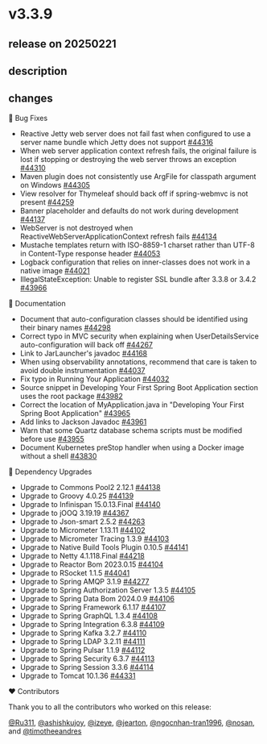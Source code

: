 # v3.3.9

## release on 20250221
## description
## changes
🐞 Bug Fixes

* Reactive Jetty web server does not fail fast when configured to use a server name bundle which Jetty does not support <a href="https://github.com/spring-projects/spring-boot/issues/44316" data-hovercard-type="issue" data-hovercard-url="/spring-projects/spring-boot/issues/44316/hovercard">#44316</a>
* When web server application context refresh fails, the original failure is lost if stopping or destroying the web server throws an exception <a href="https://github.com/spring-projects/spring-boot/pull/44310" data-hovercard-type="pull_request" data-hovercard-url="/spring-projects/spring-boot/pull/44310/hovercard">#44310</a>
* Maven plugin does not consistently use ArgFile for classpath argument on Windows <a href="https://github.com/spring-projects/spring-boot/pull/44305" data-hovercard-type="pull_request" data-hovercard-url="/spring-projects/spring-boot/pull/44305/hovercard">#44305</a>
* View resolver for Thymeleaf should back off if spring-webmvc is not present <a href="https://github.com/spring-projects/spring-boot/pull/44259" data-hovercard-type="pull_request" data-hovercard-url="/spring-projects/spring-boot/pull/44259/hovercard">#44259</a>
* Banner placeholder and defaults do not work during development <a href="https://github.com/spring-projects/spring-boot/issues/44137" data-hovercard-type="issue" data-hovercard-url="/spring-projects/spring-boot/issues/44137/hovercard">#44137</a>
* WebServer is not destroyed when ReactiveWebServerApplicationContext refresh fails <a href="https://github.com/spring-projects/spring-boot/pull/44134" data-hovercard-type="pull_request" data-hovercard-url="/spring-projects/spring-boot/pull/44134/hovercard">#44134</a>
* Mustache templates return with ISO-8859-1 charset rather than UTF-8 in Content-Type response header <a href="https://github.com/spring-projects/spring-boot/issues/44053" data-hovercard-type="issue" data-hovercard-url="/spring-projects/spring-boot/issues/44053/hovercard">#44053</a>
* Logback configuration that relies on inner-classes does not work in a native image <a href="https://github.com/spring-projects/spring-boot/pull/44021" data-hovercard-type="pull_request" data-hovercard-url="/spring-projects/spring-boot/pull/44021/hovercard">#44021</a>
* IllegalStateException: Unable to register SSL bundle after 3.3.8 or 3.4.2 <a href="https://github.com/spring-projects/spring-boot/issues/43966" data-hovercard-type="issue" data-hovercard-url="/spring-projects/spring-boot/issues/43966/hovercard">#43966</a>

📔 Documentation

* Document that auto-configuration classes should be identified using their binary names <a href="https://github.com/spring-projects/spring-boot/issues/44298" data-hovercard-type="issue" data-hovercard-url="/spring-projects/spring-boot/issues/44298/hovercard">#44298</a>
* Correct typo in MVC security when explaining when UserDetailsService auto-configuration will back off <a href="https://github.com/spring-projects/spring-boot/pull/44267" data-hovercard-type="pull_request" data-hovercard-url="/spring-projects/spring-boot/pull/44267/hovercard">#44267</a>
* Link to JarLauncher's javadoc <a href="https://github.com/spring-projects/spring-boot/pull/44168" data-hovercard-type="pull_request" data-hovercard-url="/spring-projects/spring-boot/pull/44168/hovercard">#44168</a>
* When using observability annotations, recommend that care is taken to avoid double instrumentation <a href="https://github.com/spring-projects/spring-boot/issues/44037" data-hovercard-type="issue" data-hovercard-url="/spring-projects/spring-boot/issues/44037/hovercard">#44037</a>
* Fix typo in Running Your Application <a href="https://github.com/spring-projects/spring-boot/pull/44032" data-hovercard-type="pull_request" data-hovercard-url="/spring-projects/spring-boot/pull/44032/hovercard">#44032</a>
* Source snippet in Developing Your First Spring Boot Application section uses the root package <a href="https://github.com/spring-projects/spring-boot/issues/43982" data-hovercard-type="issue" data-hovercard-url="/spring-projects/spring-boot/issues/43982/hovercard">#43982</a>
* Correct the location of MyApplication.java in "Developing Your First Spring Boot Application" <a href="https://github.com/spring-projects/spring-boot/pull/43965" data-hovercard-type="pull_request" data-hovercard-url="/spring-projects/spring-boot/pull/43965/hovercard">#43965</a>
* Add links to Jackson Javadoc <a href="https://github.com/spring-projects/spring-boot/pull/43961" data-hovercard-type="pull_request" data-hovercard-url="/spring-projects/spring-boot/pull/43961/hovercard">#43961</a>
* Warn that some Quartz database schema scripts must be modified before use <a href="https://github.com/spring-projects/spring-boot/pull/43955" data-hovercard-type="pull_request" data-hovercard-url="/spring-projects/spring-boot/pull/43955/hovercard">#43955</a>
* Document Kubernetes preStop handler when using a Docker image without a shell <a href="https://github.com/spring-projects/spring-boot/issues/43830" data-hovercard-type="issue" data-hovercard-url="/spring-projects/spring-boot/issues/43830/hovercard">#43830</a>

🔨 Dependency Upgrades

* Upgrade to Commons Pool2 2.12.1 <a href="https://github.com/spring-projects/spring-boot/issues/44138" data-hovercard-type="issue" data-hovercard-url="/spring-projects/spring-boot/issues/44138/hovercard">#44138</a>
* Upgrade to Groovy 4.0.25 <a href="https://github.com/spring-projects/spring-boot/issues/44139" data-hovercard-type="issue" data-hovercard-url="/spring-projects/spring-boot/issues/44139/hovercard">#44139</a>
* Upgrade to Infinispan 15.0.13.Final <a href="https://github.com/spring-projects/spring-boot/issues/44140" data-hovercard-type="issue" data-hovercard-url="/spring-projects/spring-boot/issues/44140/hovercard">#44140</a>
* Upgrade to jOOQ 3.19.19 <a href="https://github.com/spring-projects/spring-boot/issues/44367" data-hovercard-type="issue" data-hovercard-url="/spring-projects/spring-boot/issues/44367/hovercard">#44367</a>
* Upgrade to Json-smart 2.5.2 <a href="https://github.com/spring-projects/spring-boot/issues/44263" data-hovercard-type="issue" data-hovercard-url="/spring-projects/spring-boot/issues/44263/hovercard">#44263</a>
* Upgrade to Micrometer 1.13.11 <a href="https://github.com/spring-projects/spring-boot/issues/44102" data-hovercard-type="issue" data-hovercard-url="/spring-projects/spring-boot/issues/44102/hovercard">#44102</a>
* Upgrade to Micrometer Tracing 1.3.9 <a href="https://github.com/spring-projects/spring-boot/issues/44103" data-hovercard-type="issue" data-hovercard-url="/spring-projects/spring-boot/issues/44103/hovercard">#44103</a>
* Upgrade to Native Build Tools Plugin 0.10.5 <a href="https://github.com/spring-projects/spring-boot/issues/44141" data-hovercard-type="issue" data-hovercard-url="/spring-projects/spring-boot/issues/44141/hovercard">#44141</a>
* Upgrade to Netty 4.1.118.Final <a href="https://github.com/spring-projects/spring-boot/issues/44218" data-hovercard-type="issue" data-hovercard-url="/spring-projects/spring-boot/issues/44218/hovercard">#44218</a>
* Upgrade to Reactor Bom 2023.0.15 <a href="https://github.com/spring-projects/spring-boot/issues/44104" data-hovercard-type="issue" data-hovercard-url="/spring-projects/spring-boot/issues/44104/hovercard">#44104</a>
* Upgrade to RSocket 1.1.5 <a href="https://github.com/spring-projects/spring-boot/issues/44041" data-hovercard-type="issue" data-hovercard-url="/spring-projects/spring-boot/issues/44041/hovercard">#44041</a>
* Upgrade to Spring AMQP 3.1.9 <a href="https://github.com/spring-projects/spring-boot/issues/44277" data-hovercard-type="issue" data-hovercard-url="/spring-projects/spring-boot/issues/44277/hovercard">#44277</a>
* Upgrade to Spring Authorization Server 1.3.5 <a href="https://github.com/spring-projects/spring-boot/issues/44105" data-hovercard-type="issue" data-hovercard-url="/spring-projects/spring-boot/issues/44105/hovercard">#44105</a>
* Upgrade to Spring Data Bom 2024.0.9 <a href="https://github.com/spring-projects/spring-boot/issues/44106" data-hovercard-type="issue" data-hovercard-url="/spring-projects/spring-boot/issues/44106/hovercard">#44106</a>
* Upgrade to Spring Framework 6.1.17 <a href="https://github.com/spring-projects/spring-boot/issues/44107" data-hovercard-type="issue" data-hovercard-url="/spring-projects/spring-boot/issues/44107/hovercard">#44107</a>
* Upgrade to Spring GraphQL 1.3.4 <a href="https://github.com/spring-projects/spring-boot/issues/44108" data-hovercard-type="issue" data-hovercard-url="/spring-projects/spring-boot/issues/44108/hovercard">#44108</a>
* Upgrade to Spring Integration 6.3.8 <a href="https://github.com/spring-projects/spring-boot/issues/44109" data-hovercard-type="issue" data-hovercard-url="/spring-projects/spring-boot/issues/44109/hovercard">#44109</a>
* Upgrade to Spring Kafka 3.2.7 <a href="https://github.com/spring-projects/spring-boot/issues/44110" data-hovercard-type="issue" data-hovercard-url="/spring-projects/spring-boot/issues/44110/hovercard">#44110</a>
* Upgrade to Spring LDAP 3.2.11 <a href="https://github.com/spring-projects/spring-boot/issues/44111" data-hovercard-type="issue" data-hovercard-url="/spring-projects/spring-boot/issues/44111/hovercard">#44111</a>
* Upgrade to Spring Pulsar 1.1.9 <a href="https://github.com/spring-projects/spring-boot/issues/44112" data-hovercard-type="issue" data-hovercard-url="/spring-projects/spring-boot/issues/44112/hovercard">#44112</a>
* Upgrade to Spring Security 6.3.7 <a href="https://github.com/spring-projects/spring-boot/issues/44113" data-hovercard-type="issue" data-hovercard-url="/spring-projects/spring-boot/issues/44113/hovercard">#44113</a>
* Upgrade to Spring Session 3.3.6 <a href="https://github.com/spring-projects/spring-boot/issues/44114" data-hovercard-type="issue" data-hovercard-url="/spring-projects/spring-boot/issues/44114/hovercard">#44114</a>
* Upgrade to Tomcat 10.1.36 <a href="https://github.com/spring-projects/spring-boot/issues/44331" data-hovercard-type="issue" data-hovercard-url="/spring-projects/spring-boot/issues/44331/hovercard">#44331</a>

❤️ Contributors

Thank you to all the contributors who worked on this release:

<a class="user-mention notranslate" data-hovercard-type="user" data-hovercard-url="/users/Ru311/hovercard" data-octo-click="hovercard-link-click" data-octo-dimensions="link_type:self" href="https://github.com/Ru311">@Ru311</a>, <a class="user-mention notranslate" data-hovercard-type="user" data-hovercard-url="/users/ashishkujoy/hovercard" data-octo-click="hovercard-link-click" data-octo-dimensions="link_type:self" href="https://github.com/ashishkujoy">@ashishkujoy</a>, <a class="user-mention notranslate" data-hovercard-type="user" data-hovercard-url="/users/izeye/hovercard" data-octo-click="hovercard-link-click" data-octo-dimensions="link_type:self" href="https://github.com/izeye">@izeye</a>, <a class="user-mention notranslate" data-hovercard-type="user" data-hovercard-url="/users/jearton/hovercard" data-octo-click="hovercard-link-click" data-octo-dimensions="link_type:self" href="https://github.com/jearton">@jearton</a>, <a class="user-mention notranslate" data-hovercard-type="user" data-hovercard-url="/users/ngocnhan-tran1996/hovercard" data-octo-click="hovercard-link-click" data-octo-dimensions="link_type:self" href="https://github.com/ngocnhan-tran1996">@ngocnhan-tran1996</a>, <a class="user-mention notranslate" data-hovercard-type="user" data-hovercard-url="/users/nosan/hovercard" data-octo-click="hovercard-link-click" data-octo-dimensions="link_type:self" href="https://github.com/nosan">@nosan</a>, and <a class="user-mention notranslate" data-hovercard-type="user" data-hovercard-url="/users/timotheeandres/hovercard" data-octo-click="hovercard-link-click" data-octo-dimensions="link_type:self" href="https://github.com/timotheeandres">@timotheeandres</a>

